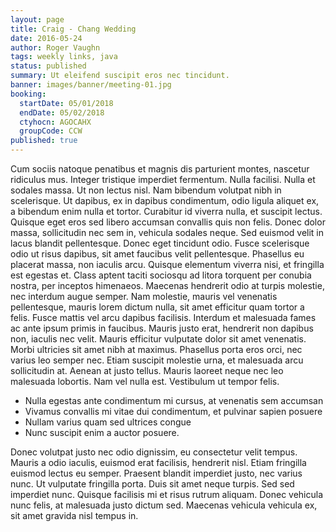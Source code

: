 ```yaml
---
layout: page
title: Craig - Chang Wedding
date: 2016-05-24
author: Roger Vaughn
tags: weekly links, java
status: published
summary: Ut eleifend suscipit eros nec tincidunt.
banner: images/banner/meeting-01.jpg
booking:
  startDate: 05/01/2018
  endDate: 05/02/2018
  ctyhocn: AGOCAHX
  groupCode: CCW
published: true
---
```

Cum sociis natoque penatibus et magnis dis parturient montes, nascetur ridiculus mus. Integer tristique imperdiet fermentum. Nulla facilisi. Nulla et sodales massa. Ut non lectus nisl. Nam bibendum volutpat nibh in scelerisque. Ut dapibus, ex in dapibus condimentum, odio ligula aliquet ex, a bibendum enim nulla et tortor. Curabitur id viverra nulla, et suscipit lectus. Quisque eget eros sed libero accumsan convallis quis non felis. Donec dolor massa, sollicitudin nec sem in, vehicula sodales neque. Sed euismod velit in lacus blandit pellentesque. Donec eget tincidunt odio. Fusce scelerisque odio ut risus dapibus, sit amet faucibus velit pellentesque. Phasellus eu placerat massa, non iaculis arcu. Quisque elementum viverra nisi, et fringilla est egestas et. Class aptent taciti sociosqu ad litora torquent per conubia nostra, per inceptos himenaeos.
Maecenas hendrerit odio at turpis molestie, nec interdum augue semper. Nam molestie, mauris vel venenatis pellentesque, mauris lorem dictum nulla, sit amet efficitur quam tortor a felis. Fusce mattis vel arcu dapibus facilisis. Interdum et malesuada fames ac ante ipsum primis in faucibus. Mauris justo erat, hendrerit non dapibus non, iaculis nec velit. Mauris efficitur vulputate dolor sit amet venenatis. Morbi ultricies sit amet nibh at maximus. Phasellus porta eros orci, nec varius leo semper nec. Etiam suscipit molestie urna, et malesuada arcu sollicitudin at. Aenean at justo tellus. Mauris laoreet neque nec leo malesuada lobortis. Nam vel nulla est. Vestibulum ut tempor felis.

* Nulla egestas ante condimentum mi cursus, at venenatis sem accumsan
* Vivamus convallis mi vitae dui condimentum, et pulvinar sapien posuere
* Nullam varius quam sed ultrices congue
* Nunc suscipit enim a auctor posuere.

Donec volutpat justo nec odio dignissim, eu consectetur velit tempus. Mauris a odio iaculis, euismod erat facilisis, hendrerit nisl. Etiam fringilla euismod lectus eu semper. Praesent blandit imperdiet justo, nec varius nunc. Ut vulputate fringilla porta. Duis sit amet neque turpis. Sed sed imperdiet nunc. Quisque facilisis mi et risus rutrum aliquam. Donec vehicula nunc felis, at malesuada justo dictum sed. Maecenas vehicula vehicula ex, sit amet gravida nisl tempus in.
